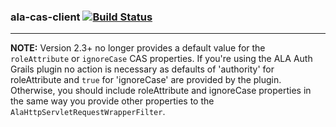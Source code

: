 ### ala-cas-client   [![Build Status](https://travis-ci.org/AtlasOfLivingAustralia/ala-cas-client.svg?branch=master)](https://travis-ci.org/AtlasOfLivingAustralia/ala-cas-client)

---

**NOTE:** Version 2.3+ no longer provides a default value for the `roleAttribute` or `ignoreCase` CAS properties.  If you're using the ALA Auth Grails plugin no action is necessary as defaults of 'authority' for roleAttribute and `true` for 'ignoreCase' are provided by the plugin.  Otherwise, you should include roleAttribute and ignoreCase properties in the same way you provide other properties to the `AlaHttpServletRequestWrapperFilter`.
